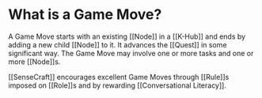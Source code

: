 # What is a Game Move?

A Game Move starts with an existing [[Node]] in a [[K-Hub]] and ends by adding a new child [[Node]] to it. It advances the [[Quest]] in some significant way. The Game Move may involve one or more tasks and one or more [[Node]]s.

[[SenseCraft]] encourages excellent Game Moves through [[Rule]]s imposed on [[Role]]s and by rewarding [[Conversational Literacy]].